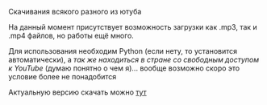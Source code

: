 Скачивания всякого разного из ютуба

На данный момент присутствует возможность загрузки как .mp3, так и .mp4 файлов, но работы ещё много.

Для использования необходим Python (если нету, то установится автоматически), а _так же находиться в стране со свободным доступом к YouTube_ (думаю понятно о чем я)... вообще возможно скоро это условие более не понадобится

Актуальную версию скачать можно [тут](https://github.com/Rayness/YouTube-Downloader/releases/tag/v1.1.3-beta)
